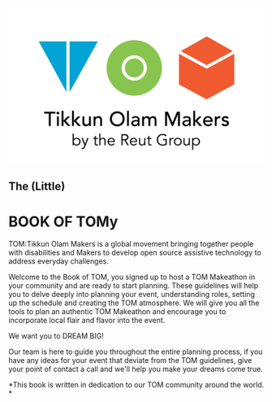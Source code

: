 ![image alt text](img/9slQvAUhu3dvIjWapxHeA_img_1.png)


## The (Little)
# BOOK OF TOMy





TOM:Tikkun Olam Makers is a global movement bringing together people with disabilities and Makers to develop open source assistive technology to address everyday challenges.

Welcome to the Book of TOM, you signed up to host a TOM Makeathon in your community and are ready to start planning. These guidelines will help you to delve deeply into planning your event, understanding roles, setting up the schedule and creating the TOM atmosphere. We will give you all the tools to plan an authentic TOM Makeathon and encourage you to incorporate local flair and flavor into the event.

We want you to DREAM BIG!

Our team is here to guide you throughout the entire planning process, if you have any ideas for your event that deviate from the TOM guidelines, give your point of contact a call and we'll help you make your dreams come true.

*This book is written in dedication to our TOM community around the world. *

